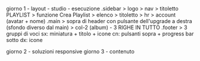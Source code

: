 giorno 1 - layout
    - studio
    - esecuzione
        .sidebar
            > logo
            > nav
            > titoletto PLAYLIST
            > funzione Crea Playlist
            > elenco
            > titoletto
            > hr
            > account (avatar + nome)
        .main
            > sopra di header con pulsante dell'upgrade a destra (sfondo diverso dal main)
            > col-2 (album) - 3 RIGHE IN TUTTO
        .footer
            > 3 gruppi di voci
                sx: miniatura + titolo + icone
                cn: pulsanti sopra + progress bar sotto
                dx: icone 

giorno 2 - soluzioni responsive
giorno 3 - contenuto